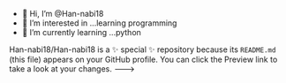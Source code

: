 - 👋 Hi, I’m @Han-nabi18
- 👀 I’m interested in ...learning programming
- 🌱 I’m currently learning ...python

Han-nabi18/Han-nabi18 is a ✨ special ✨ repository because its `README.md` (this file) appears on your GitHub profile.
You can click the Preview link to take a look at your changes.
--->

